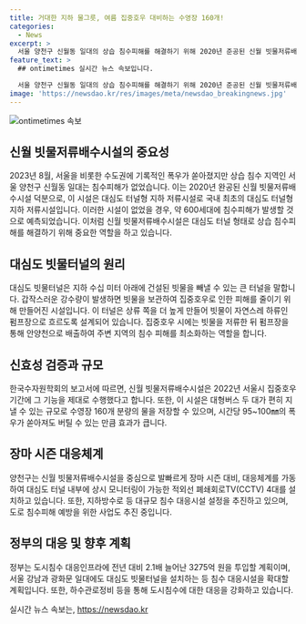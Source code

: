 ```yaml
---
title: 거대한 지하 물그릇, 여름 집중호우 대비하는 수영장 160개!
categories:
  - News
excerpt: >
  서울 양천구 신월동 일대의 상습 침수피해를 해결하기 위해 2020년 준공된 신월 빗물저류배수시설은 국내 최초의 대심도 터널형 지하 저류시설로, 장마 대응 체계를 가동하고 있다. 이를 통해 신월동 일대는 기록적인 폭우에도 침수피해를 예방했으며, 장마 시즌 대응을 위해 다양한 대책을 추진 중이다. 이러한 노력을 바탕으로 신월 빗물저류배수시설은 효율적인 재해 대응 및 도시침수 예방을 위한 모범사례로 평가받고 있다.
feature_text: >
  ## ontimetimes 실시간 뉴스 속보입니다.

  서울 양천구 신월동 일대의 상습 침수피해를 해결하기 위해 2020년 준공된 신월 빗물저류배수시설은 국내 최초의 대심도 터널형 지하 저류시설로, 장마 대응 체계를 가동하고 있다. 이를 통해 신월동 일대는 기록적인 폭우에도 침수피해를 예방했으며, 장마 시즌 대응을 위해 다양한 대책을 추진 중이다. 이러한 노력을 바탕으로 신월 빗물저류배수시설은 효율적인 재해 대응 및 도시침수 예방을 위한 모범사례로 평가받고 있다.
image: 'https://newsdao.kr/res/images/meta/newsdao_breakingnews.jpg'
---
```


<p><img src="https://newsdao.kr/res/images/meta/newsdao_breakingnews.jpg" alt="ontimetimes 속보" /></p>

<h2 data-ke-size="size26">신월 빗물저류배수시설의 중요성</h2>

<p data-ke-size="size16">2023년 8월, 서울을 비롯한 수도권에 기록적인 폭우가 쏟아졌지만 상습 침수 지역인 서울 양천구 신월동 일대는 침수피해가 없었습니다. 이는 2020년 완공된 신월 빗물저류배수시설 덕분으로, 이 시설은 대심도 터널형 지하 저류시설로 국내 최초의 대심도 터널형 지하 저류시설입니다. 이러한 시설이 없었을 경우, 약 600세대에 침수피해가 발생할 것으로 예측되었습니다. 이처럼 신월 빗물저류배수시설은 대심도 터널 형태로 상습 침수피해를 해결하기 위해 중요한 역할을 하고 있습니다.</p>

<h2 data-ke-size="size26">대심도 빗물터널의 원리</h2>

<p data-ke-size="size16">대심도 빗물터널은 지하 수십 미터 아래에 건설된 빗물을 빼낼 수 있는 큰 터널을 말합니다. 갑작스러운 강수량이 발생하면 빗물을 보관하여 집중호우로 인한 피해를 줄이기 위해 만들어진 시설입니다. 이 터널은 상류 쪽을 더 높게 만들어 빗물이 자연스레 하류인 펌프장으로 흐르도록 설계되어 있습니다. 집중호우 시에는 빗물을 저류한 뒤 펌프장을 통해 안양천으로 배출하여 주변 지역의 침수 피해를 최소화하는 역할을 합니다.</p>

<h2 data-ke-size="size26">신효성 검증과 규모</h2>

<p data-ke-size="size16">한국수자원학회의 보고서에 따르면, 신월 빗물저류배수시설은 2022년 서울시 집중호우 기간에 그 기능을 제대로 수행했다고 합니다. 또한, 이 시설은 대형버스 두 대가 편히 지낼 수 있는 규모로 수영장 160개 분량의 물을 저장할 수 있으며, 시간당 95~100㎜의 폭우가 쏟아져도 버틸 수 있는 만큼 효과가 큽니다.</p>

<h2 data-ke-size="size26">장마 시즌 대응체계</h2>

<p data-ke-size="size16">양천구는 신월 빗물저류배수시설을 중심으로 발빠르게 장마 시즌 대비, 대응체계를 가동하여 대심도 터널 내부에 상시 모니터링이 가능한 적외선 폐쇄회로TV(CCTV) 4대를 설치하고 있습니다. 또한, 지하방수로 등 대규모 침수 대응시설 설정을 추진하고 있으며, 도로 침수피해 예방을 위한 사업도 추진 중입니다.</p>

<h2 data-ke-size="size26">정부의 대응 및 향후 계획</h2>

<p data-ke-size="size16">정부는 도시침수 대응인프라에 전년 대비 2.1배 늘어난 3275억 원을 투입할 계획이며, 서울 강남과 광화문 일대에도 대심도 빗물터널을 설치하는 등 침수 대응시설을 확대할 계획입니다. 또한, 하수관로정비 등을 통해 도시침수에 대한 대응을 강화하고 있습니다.</p>
실시간 뉴스 속보는, <a href="https://newsdao.kr" rel="dofollow">https://newsdao.kr</a>


